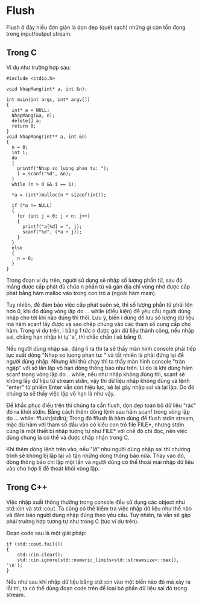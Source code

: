 # Flush

Flush ở đây hiểu đơn giản là dọn dẹp (quét sạch) những gì còn tồn đọng trong input/output stream.

## Trong C

Ví dụ như trường hợp sau:  
```
#include <stdio.h>

void NhapMang(int* a, int &n);

int main(int argc, int* argv[])
{
  int* a = NULL;
  NhapMang(&a, n);
  delete[] a;
  return 0;
}
void NhapMang(int** a, int &n)
{
  n = 0;
  int i;
  do
  {
    printf("Nhap so luong phan tu: ");
    i = scanf("%d", &n);
  }
  while (n > 0 && i == 1);
  
  *a = (int*)malloc(n * sizeof(int));
  
  if (*a != NULL)
  {
    for (int j = 0; j < n; j++)
    {
      printf("a[%d] = ", j);
      scanf("%d", (*a + j));
    }
  }
  else
  {
    n = 0;
  }
}
```
Trong đoạn ví dụ trên, người sử dụng sẽ nhập số lượng phần tử, sau đó mảng được cấp phát đủ chứa n phần tử và gán địa chỉ vùng nhớ được cấp phát bằng hàm malloc vào trong con trỏ a (ngoài hàm main).

Tuy nhiên, để đảm bảo việc cấp phát suôn sẻ, thì số lượng phần tử phải lớn hơn 0, khi đó dùng vòng lặp do ... while (điều kiện) để yêu cầu người dùng nhập cho tới khi nào đúng thì thôi. Lưu ý, biến i dùng để lưu số lượng dữ liệu mà hàm scanf lấy được và sao chép chúng vào các tham số cung cấp cho hàm. Trong ví dụ trên, i bằng 1 tức n được gán dữ liệu thành công, nếu nhập sai, chẳng hạn nhập kí tự 'a', thì chắc chắn i sẽ bằng 0.

Nếu người dùng nhập sai, đáng lí ra thì ta sẽ thấy màn hình console phải tiếp tục xuất dòng "Nhap so luong phan tu: " và tất nhiên là phải đứng lại để người dùng nhập. Nhưng khi thử chạy thì ta thấy màn hình console "tràn ngập" với số lần lặp vô hạn dòng thông báo như trên. Lí do là khi dùng hàm scanf trong vòng lặp do .. while, nếu như nhập không đúng thì, scanf sẽ không lấy dữ liệu từ stream stdin, vậy thì dữ liệu nhập không đúng và lệnh "enter" từ phiếm Enter vẫn còn hiệu lực, sẽ lại gây nhập sai và lại lặp. Do đó chúng ta sẽ thấy việc lặp vô hạn là như vậy.

Để khắc phục điều trên thì chúng ta cần flush, dọn dẹp toàn bộ dữ liệu "rác" đó ra khỏi stdin. Bằng cách thêm dòng lệnh sau hàm scanf trong vòng lặp do ... while:
fflush(stdin);
Trong đó fflush là hàm dùng để flush stdin stream, mặc dù hàm với tham số đầu vào có kiểu con trỏ file FILE*, nhưng stdin cũng là một thiết bị nhập tương tự như FILE* với chế độ chỉ đọc, nên việc dùng chung là có thể và được chấp nhận trong C.

Khi thêm dòng lệnh trên vào, nếu "lỡ" như người dùng nhập sai thì chương trình sẽ không bị lặp lại vô tận những dòng thông báo nữa. Thay vào đó, dòng thông báo chỉ lặp một lần và người dùng có thể thoải mái nhập dữ liệu vào cho hợp lí để thoát khỏi vòng lặp.

## Trong C++

Việc nhập xuất thông thường trong console đều sử dụng các object như std::cin và std::cout. Ta cũng có thể kiểm tra việc nhập dữ liệu như thế nào và đảm bảo người dùng nhập đúng theo yêu cầu. Tuy nhiên, ta vẫn sẽ gặp phải trường hợp tương tự như trong C (tức ví dụ trên).

Đoạn code sau là một giải pháp:
```
if (std::cout.fail())
{
	std::cin.clear();
	std::cin.ignore(std::numeric_limits<std::streamsize>::max(), '\n');
}
```
Nếu như sau khi nhập dữ liệu bằng std::cin vào một biến nào đó mà xảy ra lỗi thì, ta có thể dùng đoạn code trên để loại bỏ phần dữ liệu sai đó trong stream.
